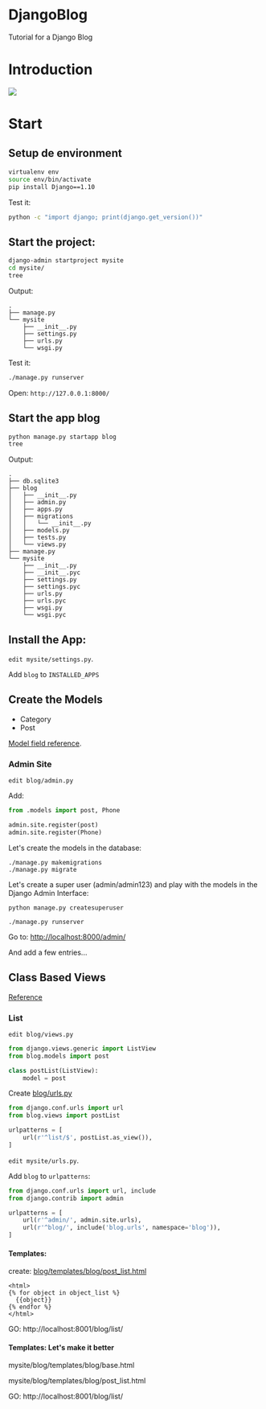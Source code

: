 # DjangoBlog
Tutorial for a Django Blog


# Introduction

![](https://f3f79d362f2f9272ed76ca8f1493bdd8d9ea59bd.googledrive.com/host/0B74beDyervjzWWdWY3lRYkJ4SGM/img/djangoExample.png)


# Start

## Setup de environment

```bash
virtualenv env
source env/bin/activate
pip install Django==1.10
```

Test it:
```bash
python -c "import django; print(django.get_version())"
```

## Start the project:

```bash
django-admin startproject mysite
cd mysite/
tree
```

Output:
```
.
├── manage.py
└── mysite
    ├── __init__.py
    ├── settings.py
    ├── urls.py
    └── wsgi.py
```

Test it:
```bash
./manage.py runserver
```

Open: ```http://127.0.0.1:8000/```

## Start the app blog

```bash
python manage.py startapp blog
tree
```

Output:
```
.
├── db.sqlite3
├── blog
│   ├── __init__.py
│   ├── admin.py
│   ├── apps.py
│   ├── migrations
│   │   └── __init__.py
│   ├── models.py
│   ├── tests.py
│   └── views.py
├── manage.py
└── mysite
    ├── __init__.py
    ├── __init__.pyc
    ├── settings.py
    ├── settings.pyc
    ├── urls.py
    ├── urls.pyc
    ├── wsgi.py
    └── wsgi.pyc
```

## Install the App:

`edit mysite/settings.py`.

Add `blog` to `INSTALLED_APPS`


## Create the Models

- Category
- Post


[Model field reference](https://docs.djangoproject.com/en/1.9/ref/models/fields/).

### Admin Site

`edit blog/admin.py`

Add:

```python
from .models import post, Phone

admin.site.register(post)
admin.site.register(Phone)

```

Let's create the models in the database:
```
./manage.py makemigrations
./manage.py migrate
```

Let's create a super user (admin/admin123) and play with the models in the Django Admin Interface:

```
python manage.py createsuperuser
```

```
./manage.py runserver
```

Go to: [http://localhost:8000/admin/](http://localhost:8000/admin/)

And add a few entries...

## Class Based Views

[Reference](https://docs.djangoproject.com/en/1.9/topics/class-based-views/)

### List

`edit blog/views.py`

```python
from django.views.generic import ListView
from blog.models import post

class postList(ListView):
    model = post
```

Create [blog/urls.py](mysite/blog/urls.py)

```python
from django.conf.urls import url
from blog.views import postList

urlpatterns = [
    url(r'^list/$', postList.as_view()),
]

```

`edit mysite/urls.py`.

Add `blog` to `urlpatterns`:

```python
from django.conf.urls import url, include
from django.contrib import admin

urlpatterns = [
    url(r'^admin/', admin.site.urls),
    url(r'^blog/', include('blog.urls', namespace='blog')),
]
```

#### Templates:

create: [blog/templates/blog/post_list.html](mysite/blog/templates/blog/post_list.html)

```
<html>
{% for object in object_list %}
  {{object}}
{% endfor %}
</html>

```

GO: http://localhost:8001/blog/list/

#### Templates: Let's make it better

mysite/blog/templates/blog/base.html

mysite/blog/templates/blog/post_list.html

GO: http://localhost:8001/blog/list/
